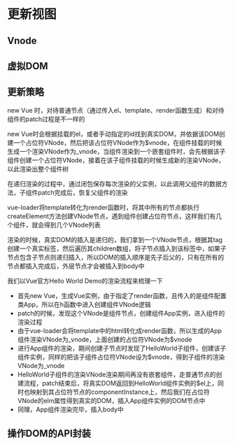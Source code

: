# 更新视图

## Vnode

## 虚拟DOM

## 更新策略

new Vue 时，对待普通节点（通过传入el、template、render函数生成）和对待组件的patch过程是不一样的

new Vue时会根据挂载的el，或者手动指定的id找到真实DOM，并依据该DOM创建一个占位符VNode，然后把该占位符VNode作为$vnode，在组件挂载的时候生成一个渲染VNode作为_vnode，当组件渲染到一个嵌套组件时，会先根据该子组件创建一个占位符VNode，接着在该子组件挂载的时候生成新的渲染VNode，以此渲染出整个组件树

在递归渲染的过程中，通过闭包保存每次渲染的父实例，以此调用父组件的数据方法，子组件patch完成后，恢复父组件的渲染

vue-loader将template转化为render函数时，将其中所有的节点都执行createElement方法创建VNode节点，遇到组件创建占位符节点，这样我们有几个组件，就会得到几个VNode列表

渲染的时候，真实DOM的插入是递归的，我们拿到一个VNode节点，根据其tag创建一个真实标签，然后遍历其children数组，将子节点插入到该标签中，如果子节点包含子节点则递归插入，所以DOM的插入顺序是先子后父的，只有在所有的节点都插入完成后，外层节点才会被插入到body中



我们以Vue官方Hello World Demo的渲染流程来梳理一下
- 首先new Vue，生成Vue实例，由于指定了render函数，且传入的是组件配置类App，所以在h函数中进入创建组件VNode逻辑
- patch的时候，发现这个VNode是组件节点，创建组件App实例，进入组件的渲染过程
- 由于vue-loader会将template中的html转化成render函数，所以生成的App组件渲染VNode为_vnode，上面创建的占位符VNode为$vnode
- 进行App组件的渲染，期间创建子节点时发现了HelloWorld子组件，创建该子组件实例，同样的把该子组件占位符VNode设为$vnode，得到子组件的渲染VNode为_vnode
- HelloWorld子组件的渲染VNode渲染期间再没有嵌套组件，走普通节点的创建流程，patch结束后，将真实DOM返回到HelloWorld组件实例的$el上，同时也映射到其占位符节点的componentInstance上，然后我们在占位符VNode的elm属性得到真实的DOM，插入App组件实例的DOM节点中
- 同理，App组件渲染完毕，插入body中

## 操作DOM的API封装